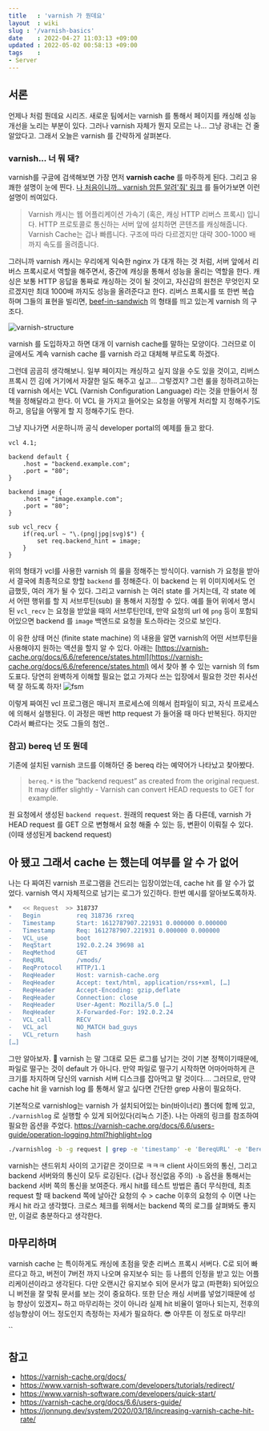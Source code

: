```yaml
---
title   : 'varnish 가 뭔데요' 
layout  : wiki
slug : '/varnish-basics'
date    : 2022-04-27 11:03:13 +09:00
updated : 2022-05-02 00:58:13 +09:00
tags    : 
- Server
---
```


## 서론 

언제나 처럼 뭔데요 시리즈. 새로운 팀에서는 varnish 를 통해서 페이지를 캐싱해 성능 개선을 노리는 부분이 있다. 그러나 varnish 자체가 뭔지 모르는 나... 그냥 광내는 건 줄 알았다고. 그래서 오늘은 varnish 를 간략하게 살펴본다. 

### varnish...  너 뭐 돼? 

varnish를 구글에 검색해보면 가장 먼저 **varnish cache** 를 마주하게 된다. 그리고 유쾌한 설명이 눈에 띈다. [나 처음이니까.. varnish 암튼 알려'줘' 링크](https://varnish-cache.org/intro/index.html#intro) 를 들어가보면 이런 설명이 씌여있다. 

> Varnish 캐시는 웹 어플리케이션 가속기 (혹은, 캐싱 HTTP 리버스 프록시) 입니다.  HTTP 프로토콜로 통신하는  서버 앞에 설치하면 콘텐츠를 캐싱해줍니다. Varnish Cache는 겁나 빠릅니다. 구조에 따라 다르겠지만 대략 300-1000 배 까지 속도를 올려줍니다. 

그러니까 varnish 캐시는 우리에게 익숙한 nginx 가 대개 하는 것 처럼, 서버 앞에서 리버스 프록시로서 역할을 해주면서, 중간에 캐싱을 통해서 성능을 올리는 역할을 한다. 캐싱은 보통 HTTP 응답을 통짜로 캐싱하는 것이 될 것이고, 자신감의 원천은 무엇인지 모르겠지만 최대 1000배 까지도 성능을 올려준다고 한다. 리버스 프록시를 또 한번 복습하며 그들의 표현을 빌리면, [beef-in-sandwich](https://varnish-cache.org/docs/6.6/tutorial/introduction.html) 의 형태를 띄고 있는게 varnish 의 구조다. 

![varnish-structure](./varnish.png)

varnish 를 도입하자고 하면 대개 이 varnish cache를 말하는 모양이다. 그러므로 이 글에서도 계속 varnish cache 를 varnish 라고 대체해 부르도록 하겠다. 

그런데 곰곰히 생각해보니. 일부 페이지는 캐싱하고 싶지 않을 수도 있을 것이고, 리버스 프록시 낀 김에 거기에서 자잘한 일도 해주고 싶고... 그렇겠지? 그런 룰을 정하려고하는데 varnish 에서는 VCL (Varnish Configuration Language) 라는 것을 만들어서 정책을 정해달라고 한다. 이 VCL 을 가지고 들어오는 요청을 어떻게 처리할 지 정해주기도 하고, 응답을 어떻게 할 지 정해주기도 한다. 

그냥 지나가면 서운하니까 공식 developer portal의 예제를 들고 왔다. 

```vcl 
vcl 4.1;

backend default {
    .host = "backend.example.com";
    .port = "80";
}

backend image {
    .host = "image.example.com";
    .port = "80";
}

sub vcl_recv {
    if(req.url ~ "\.(png|jpg|svg)$") {
        set req.backend_hint = image;
    }    
}
```

위의 형태가 vcl를 사용한 varnish 의 룰을 정해주는 방식이다. varnish 가 요청을 받아서 결국에 최종적으로 향할 `backend` 를 정해준다. 이 backend 는 위 이미지에서도 언급했듯, 여러 개가 될 수 있다. 그리고 varnish 는 여러 state 를 거치는데, 각 state 에서 어떤 행위를 할 지 서브루틴(sub) 을 통해서 지정할 수 있다. 예를 들어 위에서 명시된 `vcl_recv` 는 요청을 받았을 때의 서브루틴인데, 만약 요청의 url 에 `png` 등이 포함되어있으면 backend 를 `image` 백엔드로 요청을 토스하라는 것으로 보인다. 

이 유한 상태 머신 (finite state machine) 의 내용을 알면 varnish의 어떤 서브루틴을 사용해야지 원하는 액션을 할지 알 수 있다. 아래는 [https://varnish-cache.org/docs/6.6/reference/states.html](https://varnish-cache.org/docs/6.6/reference/states.html) 에서 찾아 볼 수 있는 varnish 의 fsm 도표다. 당연히 완벽하게 이해할 필요는 없고 가져다 쓰는 입장에서 필요한 것만 취사선택 잘 하도록 하자! 
![fsm](./cache_req_fsm.svg)

이렇게 짜여진 vcl 프로그램은 매니저 프로세스에 의해서 컴파일이 되고, 자식 프로세스에 의해서 실행된다. 이 과정은 매번 http request 가 들어올 때 마다 반복된다. 하지만 C라서 빠르다는 것도 그들의 첨언.. 



### 참고) bereq 넌 또 뭔데
기존에 설치된 varnish 코드를 이해하던 중 bereq 라는 예약어가 나타났고 찾아봤다. 
> `bereq.*` is the “backend request” as created from the original request. It may differ slightly - Varnish can convert HEAD requests to GET for example.

원 요청에서 생성된 `backend request`. 원래의 request 와는 좀 다른데, varnish 가 HEAD  request 를 GET 으로 변형해서 요청 해줄 수 있는 등, 변환이 이뤄질 수 있다. (이때 생성된게 backend request)

## 아 됐고 그래서 cache 는 했는데 여부를 알 수 가 없어 

나는 다 짜여진 varnish 프로그램을 건드리는 입장이었는데, cache hit 를 알 수가 없었다. varnish 역시 자체적으로 남기는 로그가 있긴하다. 한번 예시를 알아보도록하자. 
```bash 
*   << Request  >> 318737
-   Begin          req 318736 rxreq
-   Timestamp      Start: 1612787907.221931 0.000000 0.000000
-   Timestamp      Req: 1612787907.221931 0.000000 0.000000
-   VCL_use        boot
-   ReqStart       192.0.2.24 39698 a1
-   ReqMethod      GET
-   ReqURL         /vmods/
-   ReqProtocol    HTTP/1.1
-   ReqHeader      Host: varnish-cache.org
-   ReqHeader      Accept: text/html, application/rss+xml, […]
-   ReqHeader      Accept-Encoding: gzip,deflate
-   ReqHeader      Connection: close
-   ReqHeader      User-Agent: Mozilla/5.0 […]
-   ReqHeader      X-Forwarded-For: 192.0.2.24
-   VCL_call       RECV
-   VCL_acl        NO_MATCH bad_guys
-   VCL_return     hash
[…]
```

그만 알아보자. 🥲
varnish 는 말 그대로 모든 로그를 남기는 것이 기본 정책이기때문에, 파일로 떨구는 것이 default 가 아니다. 만약 파일로 떨구기 시작하면 어마어마하게 큰 크기를 차지하며 당신의 varnish 서버 디스크를 잡아먹고 말 것이다.... 그러므로, 만약 cache hit 을 varnish log 를 통해서 알고 싶다면 간단한 grep 사용이 필요하다. 


기본적으로 varnishlog는 varnish 가 설치되어있는 bin(바이너리) 폴더에 함께 있고, `./varnishlog` 로 실행할 수 있게 되어있다(리눅스 기준). 나는 아래의 링크를 참조하여 필요한 옵션을 주었다.
https://varnish-cache.org/docs/6.6/users-guide/operation-logging.html?highlight=log

```bash
./varnishlog -b -g request | grep -e 'timestamp' -e 'BereqURL' -e 'BereqMethod'
```
varnish는 샌드위치 사이의 고기같은 것이므로 ㅋㅋㅋ client 사이드와의 통신, 그리고 backend 서버와의 통신이 모두 로깅된다. (겁나 정신없음 주의) `-b` 옵션을 통해서는 backend 서버 쪽의 통신을 보여준다. 캐시 hit를 테스트 방법은 좀더 무식한데, 최초 request 할 때 backend 쪽에 날아간 요청의 수 > cache 이후의 요청의 수 이면 나는 캐시 hit 라고 생각했다. 크로스 체크를 위해서는 backend 쪽의 로그를 살펴봐도 좋지만, 이걸로 충분하다고 생각한다. 

## 마무리하며 
varnish cache 는 특이하게도 캐싱에 초점을 맞춘 리버스 프록시 서버다. C로 되어 빠르다고 하고, 버전이 7버전 까지 나오며 유지보수 되는 등 나름의 인정을 받고 있는 어플리케이션이라고 생각된다. 다만 오랜시간 유지보수 되어 문서가 많고 (파편화) 되어있으니 버전을 잘 맞춰 문서를 보는 것이 중요하다. 또한 단순 캐싱 서버를 넣었기때문에 성능 향상이 있겠지~ 하고 마무리하는 것이 아니라 실제 hit 비율이 얼마나 되는지, 전후의 성능향상이 어느 정도인지 측정하는 자세가 필요하다. 😎 아무튼 이 정도로 마무리! 

``
## 참고 

- https://varnish-cache.org/docs/
- https://www.varnish-software.com/developers/tutorials/redirect/
- https://www.varnish-software.com/developers/quick-start/
- https://varnish-cache.org/docs/6.6/users-guide/
- https://jonnung.dev/system/2020/03/18/increasing-varnish-cache-hit-rate/
